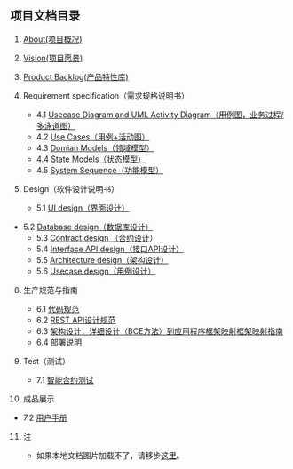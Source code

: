 ## 项目文档目录

1. [About(项目概况)](https://vilin.club/CrowdfundingDAppDocs/Introduction.html)
2. [Vision(项目愿景)](https://vilin.club/CrowdfundingDAppDocs/Vision.html)
3. [Product Backlog(产品特性库)](https://vilin.club/CrowdfundingDAppDocs/ProductBacklog.html)
6. Requirement specification（需求规格说明书）

   - 4.1 [Usecase Diagram and UML Activity Diagram（用例图，业务过程/多泳道图）](https://vilin.club/CrowdfundingDAppDocs/UMLActivityDiagram.html)
   - 4.2 [Use Cases（用例+活动图）](https://vilin.club/CrowdfundingDAppDocs/UseCase.html)
   - 4.3 [Domian Models（领域模型）](https://vilin.club/CrowdfundingDAppDocs/DomainModels.html)
   - 4.4 [State Models（状态模型）](https://vilin.club/CrowdfundingDAppDocs/StateModel.html)
   - 4.5 [System Sequence（功能模型）](https://vilin.club/CrowdfundingDAppDocs/SystemSequenceDiagram.html)
5. Design（软件设计说明书）

   - 5.1 [UI design（界面设计）](https://vilin.club/CrowdfundingDAppDocs/UIDesign.html)
- 5.2 [Database design（数据库设计）](https://vilin.club/CrowdfundingDAppDocs/DatabaseDesign.html)
   - 5.3 [Contract design （合约设计](https://vilin.club/CrowdfundingDAppDocs/ContractDesign.html)）
   - 5.4 [Interface API design（接口API设计）](https://vilin.club/CrowdfundingDAppDocs/InterfaceAPIDesign.html)
   - 5.5 [Architecture design（架构设计）](https://vilin.club/CrowdfundingDAppDocs/ArchitectureDesign.html)
   - 5.6 [Usecase design（用例设计）](https://vilin.club/CrowdfundingDAppDocs/UsecaseDesign.html)
8. 生产规范与指南

   - 6.1 [代码规范](https://vilin.club/CrowdfundingDAppDocs/CodeStandard.html)
   - 6.2 [REST API设计规范](https://vilin.club/CrowdfundingDAppDocs/RestApi.html)
   - 6.3 [架构设计，详细设计（BCE方法）到应用程序框架映射框架映射指南](https://vilin.club/CrowdfundingDAppDocs/Architecture.html)
   - 6.4 [部署说明](https://vilin.club/CrowdfundingDAppDocs/Deployment.html)
   
9. Test（测试）

   - 7.1 [智能合约测试](https://vilin.club/CrowdfundingDAppDocs/ContractsTest.html)

10. 成品展示

   - 7.2 [用户手册](https://vilin.club/CrowdfundingDAppDocs/UserGuide.html)

11. 注

    - 如果本地文档图片加载不了，请移步[这里](https://vilin.club/CrowdfundingDAppDocs/)。

    
